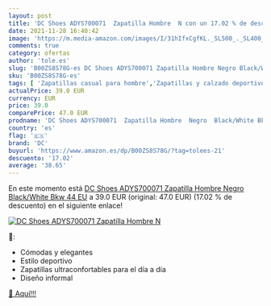 ```yaml
---
layout: post
title: 'DC Shoes ADYS700071  Zapatilla Hombre  N con un 17.02 % de descuento'
date: 2021-11-28 16:40:42
image: 'https://m.media-amazon.com/images/I/31hIfxCgfKL._SL500_._SL400_.jpg'
comments: true
category: ofertas
author: 'tole.es'
slug: 'B00ZS8S78G-es DC Shoes ADYS700071 Zapatilla Hombre Negro Black/White Bkw...'
sku: 'B00ZS8S78G-es'
tags: [ 'Zapatillas casual para hombre','Zapatillas y calzado deportivo para hombre','Zapatos','Zapatos para hombre','Zapatos y complementos','dc','zapatilla', ]
actualPrice: 39.0 EUR
currency: EUR
price: 39.0
comparePrice: 47.0 EUR
prodname: 'DC Shoes ADYS700071  Zapatilla Hombre  Negro  Black/White Bkw   44 EU'
country: 'es'
flag: '🇪🇸'
brand: 'DC'
buyurl: 'https://www.amazon.es/dp/B00ZS8S78G/?tag=tolees-21'
descuento: '17.02'
average: '38.65'
---
```


En este momento está [DC Shoes ADYS700071  Zapatilla Hombre  Negro  Black/White Bkw   44 EU](https://www.amazon.es/dp/B00ZS8S78G/?tag=tolees-21) a 39.0 EUR (original: 47.0 EUR) (17.02 %  de descuento) en el siguiente enlace!

[![DC Shoes ADYS700071  Zapatilla Hombre  N](https://m.media-amazon.com/images/I/31hIfxCgfKL._SL500_._SL400_.jpg)](https://www.amazon.es/dp/B00ZS8S78G/?tag=tolees-21)

🔎:

- Cómodas y elegantes
- Estilo deportivo
- Zapatillas ultraconfortables para el día a día
- Diseño informal

[🛒 Aquí!!!](https://www.amazon.es/dp/B00ZS8S78G/?tag=tolees-21)
